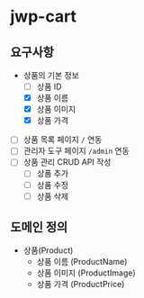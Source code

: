 # jwp-cart

## 요구사항

- 상품의 기본 정보
    - [ ] 상품 ID
    - [x] 상품 이름
    - [x] 상품 이미지
    - [x] 상품 가격
- [ ] 상품 목록 페이지 `/` 연동
- [ ] 관리자 도구 페이지 `/admin` 연동
- [ ] 상품 관리 CRUD API 작성
  - [ ] 상품 추가
  - [ ] 상품 수정
  - [ ] 상품 삭제

## 도메인 정의

- 상품(Product)
  - 상품 이름 (ProductName)
  - 상품 이미지 (ProductImage)
  - 상품 가격 (ProductPrice)